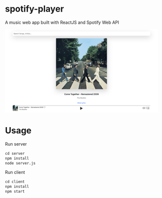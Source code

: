 # spotify-player

A music web app built with ReactJS and Spotify Web API

![alt text](https://github.com/bwboyle/spotify-player/blob/main/spotify-player.png?raw=true)

# Usage

Run server

```
cd server
npm install
node server.js
```

Run client

```
cd client
npm install
npm start
```
